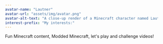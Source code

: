 ```yaml
---
avatar-name: "Lautner"
avatar-url: "assets/img/avatar.png"
avatar-alt-text: "A close-up render of a Minecraft character named Lautner with a friendly, smiling expression. Lautner has a medium tan skin tone, brown eyes with white glints, and dark, straight eyebrows. The mouth is open in a small smile, showing a hint of white teeth. A neatly groomed square beard frames the lower half of the face. Black hair covers the top of the head in a rectangular shape. Lautner is wearing a dark shirt or jacket. The background is a soft gradient, fading from purple to light blue, adding a calm, inviting feel."
interest-prefix: "My interests:"
---
```


Fun Minecraft content, Modded Minecraft, let's play and challenge videos!
